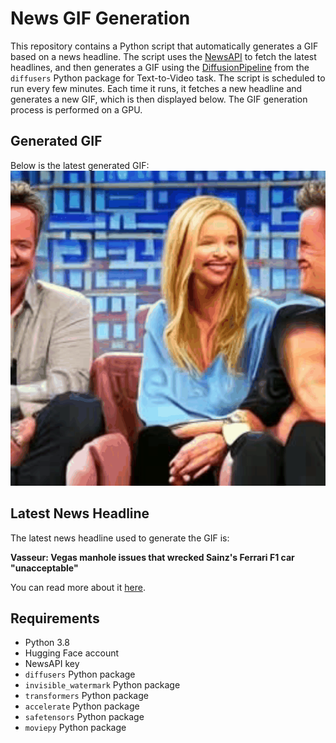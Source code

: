 # News GIF Generation
This repository contains a Python script that automatically generates a GIF based on a news headline. The script uses the [NewsAPI](https://newsapi.org/) to fetch the latest headlines, and then generates a GIF using the [DiffusionPipeline](https://github.com/huggingface/diffusers) from the `diffusers` Python package for Text-to-Video task.
The script is scheduled to run every few minutes. Each time it runs, it fetches a new headline and generates a new GIF, which is then displayed below. The GIF generation process is performed on a GPU.

## Generated GIF
Below is the latest generated GIF:
![Generated GIF](output.gif?raw=true&v=1700300020)

## Latest News Headline
The latest news headline used to generate the GIF is:

**Vasseur: Vegas manhole issues that wrecked Sainz's Ferrari F1 car "unacceptable"**

You can read more about it [here](https://www.motorsport.com/f1/news/vasseur-f1-vegas-manhole-issues-that-wrecked-sainzs-ferrari-unacceptable/10547501/).

## Requirements
- Python 3.8
- Hugging Face account
- NewsAPI key
- `diffusers` Python package
- `invisible_watermark` Python package
- `transformers` Python package
- `accelerate` Python package
- `safetensors` Python package
- `moviepy` Python package
